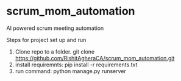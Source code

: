 # scrum_mom_automation
AI powered scrum meeting automation

Steps for project set up and run

1. Clone repo to a folder. 
git clone https://github.com/RishitAgheraCA/scrum_mom_automation.git
3. install requiremnts: pip install -r requirements.txt
4. run command: 
python manage.py runserver
